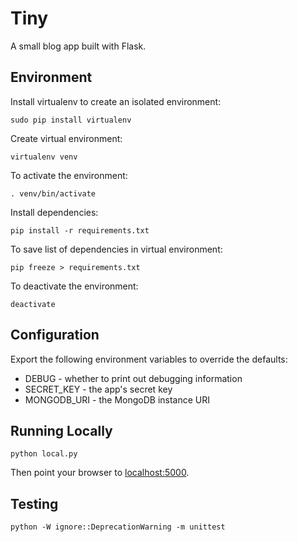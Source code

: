 # Tiny
A small blog app built with Flask.

## Environment
Install virtualenv to create an isolated environment:
```
sudo pip install virtualenv
```

Create virtual environment:
```
virtualenv venv
```

To activate the environment:
```
. venv/bin/activate
```

Install dependencies:
```
pip install -r requirements.txt
```

To save list of dependencies in virtual environment:
```
pip freeze > requirements.txt
```

To deactivate the environment:
```
deactivate
```

## Configuration
Export the following environment variables to override the defaults:
* DEBUG - whether to print out debugging information
* SECRET_KEY - the app's secret key
* MONGODB_URI - the MongoDB instance URI

## Running Locally
```
python local.py
```
Then point your browser to [localhost:5000](http://localhost:5000).

## Testing
```
python -W ignore::DeprecationWarning -m unittest
```
